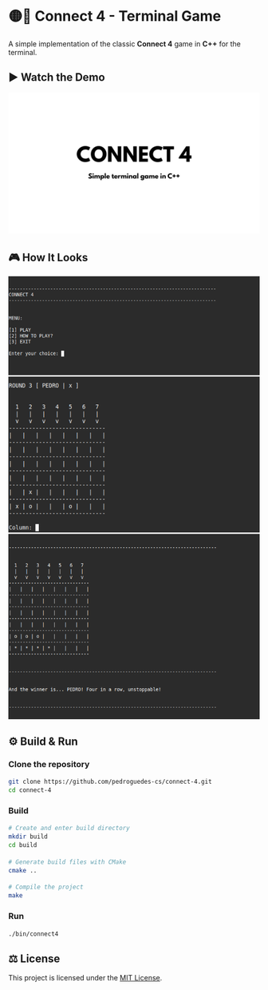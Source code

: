 # 🟡🔴 Connect 4 - Terminal Game

A simple implementation of the classic **Connect 4** game in **C++** for the terminal.  

## ▶️ Watch the Demo
[![Connect 4 - Demo](assets/thumbnail.png)](https://youtu.be/HOrA5nEC7xU)

## 🎮 How It Looks
![Menu](assets/menu.png)
![Game](assets/game.png)
![Winner screen](assets/winner.png)

## ⚙️ Build & Run

### Clone the repository  
```bash
git clone https://github.com/pedroguedes-cs/connect-4.git
cd connect-4
```
### Build
```bash
# Create and enter build directory
mkdir build
cd build

# Generate build files with CMake
cmake ..

# Compile the project
make
```
### Run
```bash
./bin/connect4
```

## ⚖️ License
This project is licensed under the [MIT License](LICENSE).

